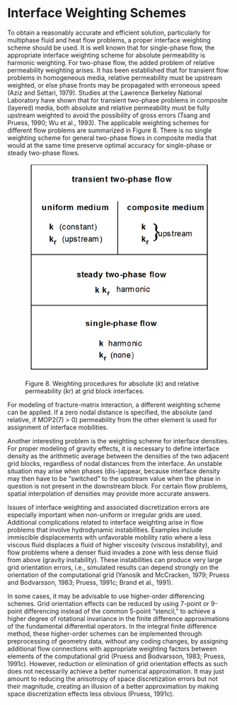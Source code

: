 # Interface Weighting Schemes

To obtain a reasonably accurate and efficient solution, particularly for multiphase fluid and heat flow problems, a proper interface weighting scheme should be used. It is well known that for single-phase flow, the appropriate interface weighting scheme for absolute permeability is harmonic weighting. For two-phase flow, the added problem of relative permeability weighting arises. It has been established that for transient flow problems in homogeneous media, relative permeability must be upstream weighted, or else phase fronts may be propagated with erroneous speed (Aziz and Settari, 1979). Studies at the Lawrence Berkeley National Laboratory have shown that for transient two-phase problems in composite (layered) media, both absolute and relative permeability must be fully upstream weighted to avoid the possibility of gross errors (Tsang and Pruess, 1990; Wu et al., 1993). The applicable weighting schemes for different flow problems are summarized in Figure 8. There is no single weighting scheme for general two-phase flows in composite media that would at the same time preserve optimal accuracy for single-phase or steady two-phase flows.

<figure><img src="../.gitbook/assets/figure2.png" alt=""><figcaption><p>Figure 8. Weighting procedures for absolute (<em>k</em>) and relative permeability (<em>kr</em>) at grid block interfaces.</p></figcaption></figure>

For modeling of fracture-matrix interaction, a different weighting scheme can be applied. If a zero nodal distance is specified, the absolute (and relative, if MOP2(7) > 0) permeability from the other element is used for assignment of interface mobilities.

Another interesting problem is the weighting scheme for interface densities. For proper modeling of gravity effects, it is necessary to define interface density as the arithmetic average between the densities of the two adjacent grid blocks, regardless of nodal distances from the interface. An unstable situation may arise when phases (dis-)appear, because interface density may then have to be “switched” to the upstream value when the phase in question is not present in the downstream block. For certain flow problems, spatial interpolation of densities may provide more accurate answers.

&#x20;Issues of interface weighting and associated discretization errors are especially important when non-uniform or irregular grids are used. Additional complications related to interface weighting arise in flow problems that involve hydrodynamic instabilities. Examples include immiscible displacements with unfavorable mobility ratio where a less viscous fluid displaces a fluid of higher viscosity (viscous instability), and flow problems where a denser fluid invades a zone with less dense fluid from above (gravity instability). These instabilities can produce very large grid orientation errors, i.e., simulated results can depend strongly on the orientation of the computational grid (Yanosik and McCracken, 1979; Pruess and Bodvarsson, 1983; Pruess, 1991c; Brand et a&#x6C;_.,_ 1991).

In some cases, it may be advisable to use higher-order differencing schemes. Grid orientation effects can be reduced by using 7-point or 9-point differencing instead of the common 5-point “stencil,” to achieve a higher degree of rotational invariance in the finite difference approximations of the fundamental differential operators. In the integral finite difference method, these higher-order schemes can be implemented through preprocessing of geometry data, without any coding changes, by assigning additional flow connections with appropriate weighting factors between elements of the computational grid (Pruess and Bodvarsson, 1983; Pruess, 1991c). However, reduction or elimination of grid orientation effects as such does not necessarily achieve a better numerical approximation. It may just amount to reducing the anisotropy of space discretization errors but not their magnitude, creating an illusion of a better approximation by making space discretization effects less obvious (Pruess, 1991c).

